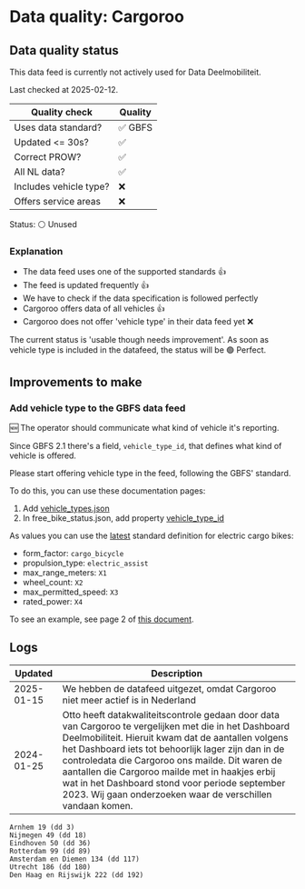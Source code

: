 # Data quality: Cargoroo

## Data quality status

This data feed is currently not actively used for Data Deelmobiliteit.

Last checked at 2025-02-12.

| **Quality check**           | **Quality**
| --                          | --          |
| Uses data standard?         | ✅ GBFS
| Updated <= 30s?             | ✅
| Correct PROW?               | ✅
| All NL data?                | ✅
| Includes vehicle type?      | ❌
| Offers service areas        | ❌

Status: ⚪ Unused

### Explanation

- The data feed uses one of the supported standards 👍
- The feed is updated frequently 👍
- We have to check if the data specification is followed perfectly
- Cargoroo offers data of all vehicles 👍
- Cargoroo does not offer 'vehicle type' in their data feed yet ❌

The current status is 'usable though needs improvement'. As soon as vehicle type is included in the datafeed, the status will be 🟢 Perfect.

## Improvements to make

### Add vehicle type to the GBFS data feed

🆕 The operator should communicate what kind of vehicle it's reporting. 

Since GBFS 2.1 there's a field, `vehicle_type_id`, that defines what kind of vehicle is offered.

Please start offering vehicle type in the feed, following the GBFS' standard.

To do this, you can use these documentation pages: 

1. Add [vehicle_types.json](https://github.com/NABSA/gbfs/blob/master/gbfs.md#vehicle_typesjson-added-in-v21)
2. In free_bike_status.json, add property [vehicle_type_id](https://github.com/NABSA/gbfs/blob/master/gbfs.md#free_bike_statusjson)

As values you can use the [latest](https://github.com/NABSA/gbfs/pull/370) standard definition for electric cargo bikes:

- form_factor: `cargo_bicycle`
- propulsion_type: `electric_assist`
- max_range_meters: `X1`
- wheel_count: `X2`
- max_permitted_speed: `X3`
- rated_power: `X4`

To see an example, see page 2 of [this document](https://docs.google.com/document/d/1P_oDBnFvr9qzo0_5YbnrCDYptFQV9ZUOJGfi8ACD1GE/edit#).

## Logs

| Updated    | Description
| ----       | ---
| 2025-01-15 | We hebben de datafeed uitgezet, omdat Cargoroo niet meer actief is in Nederland |
| 2024-01-25 | Otto heeft datakwaliteitscontrole gedaan door data van Cargoroo te vergelijken met die in het Dashboard Deelmobiliteit. Hieruit kwam dat de aantallen volgens het Dashboard iets tot behoorlijk lager zijn dan in de controledata die Cargoroo ons mailde. Dit waren de aantallen die Cargoroo mailde met in haakjes erbij wat in het Dashboard stond voor periode september 2023. Wij gaan onderzoeken waar de verschillen vandaan komen. |

```
Arnhem 19 (dd 3)
Nijmegen 49 (dd 18)
Eindhoven 50 (dd 36)
Rotterdam 99 (dd 89)
Amsterdam en Diemen 134 (dd 117)
Utrecht 186 (dd 180)
Den Haag en Rijswijk 222 (dd 192)
```
